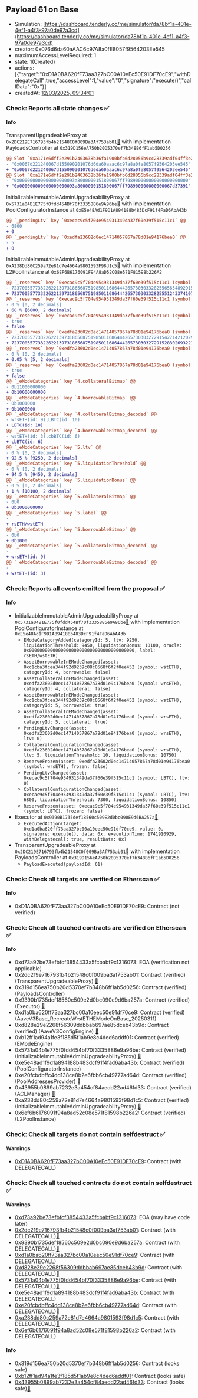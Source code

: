 ## Payload 61 on Base

- Simulation: [https://dashboard.tenderly.co/me/simulator/da78bf1a-401e-4ef1-a4f3-97a0de97a3cd](https://dashboard.tenderly.co/me/simulator/da78bf1a-401e-4ef1-a4f3-97a0de97a3cd)
- creator: 0x076d6da60aAAC6c97A8a0fE8057f9564203Ee545
- maximumAccessLevelRequired: 1
- state: 1(Created)
- actions: [{"target":"0xD1A0BA620fF73aa327bC00A10eEc50E91DF70cE9","withDelegateCall":true,"accessLevel":1,"value":"0","signature":"execute()","callData":"0x"}]
- createdAt: [12/03/2025, 09:34:01](https://basescan.org/tx/0xaf2ffdec23e2cd87744d9a994570f281fafc9d84ec37f041e2b770f4b71eaea1)

### Check: Reports all state changes :white_check_mark:

#### Info


TransparentUpgradeableProxy at `0x2DC219E716793fb4b21548C0f009Ba3Af753ab01`[:ghost:](https://github.com/bgd-labs/aave-address-book "GovernanceV3Base.PAYLOADS_CONTROLLER") with implementation PayloadsController at `0x319D156eA750b20D5370ef7b348B6fF1ab5D0256`
```diff
@@ Slot `0xa171e6dff2e291b2403638b36fa1900bfb6d28056b9cc28339adf04ff3e24b88` @@
- "0x0067d221240067d155090201076d6da60aaac6c97a8a0fe8057f9564203ee545"
+ "0x0067d221240067d155090301076d6da60aaac6c97a8a0fe8057f9564203ee545"
@@ Slot `0xa171e6dff2e291b2403638b36fa1900bfb6d28056b9cc28339adf04ff3e24b89` @@
- "0x000000000000000000093a8000000151800067ff798900000000000000000000"
+ "0x000000000000000000093a8000000151800067ff798900000000000067d37391"
```

InitializableImmutableAdminUpgradeabilityProxy at `0x5731a04B1E775f0fdd454Bf70f3335886e9A96be`[:ghost:](https://github.com/bgd-labs/aave-address-book "AaveV3Base.POOL_CONFIGURATOR") with implementation PoolConfiguratorInstance at `0xE5e48Ad1F9D1A894188b483DcF91f4FaD6AbA43b`
```diff
@@ `_pendingLtv` key `0xecac9c5f704e954931349da37f60e39f515c11c1` @@
- 6800
+ 0
@@ `_pendingLtv` key `0xedfa23602d0ec14714057867a78d01e94176bea0` @@
- 5
+ 0
```

InitializableImmutableAdminUpgradeabilityProxy at `0xA238Dd80C259a72e81d7e4664a9801593F98d1c5`[:ghost:](https://github.com/bgd-labs/aave-address-book "AaveV3Base.POOL") with implementation L2PoolInstance at `0x6EF6B6176091F94A8aD52C08e571F81598b226A2`
```diff
@@ `_reserves` key `0xecac9c5f704e954931349da37f60e39f515c11c1 (symbol: LBTC).configuration.data` @@
- 7237005577332262213973186568751985011686444265730303328255656548929154318336
+ 7237005577332262213973186568751985011686444265730303328255512433741078469264
@@ `_reserves` key `0xecac9c5f704e954931349da37f60e39f515c11c1 (symbol: LBTC).configuration.data_decoded.ltv` @@
- 0 % [0, 2 decimals]
+ 68 % [6800, 2 decimals]
@@ `_reserves` key `0xecac9c5f704e954931349da37f60e39f515c11c1 (symbol: LBTC).configuration.data_decoded.frozen` @@
- true
+ false
@@ `_reserves` key `0xedfa23602d0ec14714057867a78d01e94176bea0 (symbol: wrsETH).configuration.data` @@
- 7237005577332262213973186568751985011686444265730303272915427142120292089856
+ 7237005577332262213973186568751985011686444265730303272915283026932216233989
@@ `_reserves` key `0xedfa23602d0ec14714057867a78d01e94176bea0 (symbol: wrsETH).configuration.data_decoded.ltv` @@
- 0 % [0, 2 decimals]
+ 0.05 % [5, 2 decimals]
@@ `_reserves` key `0xedfa23602d0ec14714057867a78d01e94176bea0 (symbol: wrsETH).configuration.data_decoded.frozen` @@
- true
+ false
@@ `_eModeCategories` key `4.collateralBitmap` @@
- 0b11000000000
+ 0b10000000000
@@ `_eModeCategories` key `4.borrowableBitmap` @@
- 0b1001000
+ 0b1000000
@@ `_eModeCategories` key `4.collateralBitmap_decoded` @@
- wrsETH(id: 9),LBTC(id: 10)
+ LBTC(id: 10)
@@ `_eModeCategories` key `4.borrowableBitmap_decoded` @@
- wstETH(id: 3),cbBTC(id: 6)
+ cbBTC(id: 6)
@@ `_eModeCategories` key `5.ltv` @@
- 0 % [0, 2 decimals]
+ 92.5 % [9250, 2 decimals]
@@ `_eModeCategories` key `5.liquidationThreshold` @@
- 0 % [0, 2 decimals]
+ 94.5 % [9450, 2 decimals]
@@ `_eModeCategories` key `5.liquidationBonus` @@
- 0 % [0, 2 decimals]
+ 1 % [10100, 2 decimals]
@@ `_eModeCategories` key `5.collateralBitmap` @@
- 0b0
+ 0b1000000000
@@ `_eModeCategories` key `5.label` @@
- 
+ rsETH/wstETH
@@ `_eModeCategories` key `5.borrowableBitmap` @@
- 0b0
+ 0b1000
@@ `_eModeCategories` key `5.collateralBitmap_decoded` @@
- 
+ wrsETH(id: 9)
@@ `_eModeCategories` key `5.borrowableBitmap_decoded` @@
- 
+ wstETH(id: 3)
```


### Check: Reports all events emitted from the proposal :white_check_mark:

#### Info

- InitializableImmutableAdminUpgradeabilityProxy at `0x5731a04B1E775f0fdd454Bf70f3335886e9A96be`[:ghost:](https://github.com/bgd-labs/aave-address-book "AaveV3Base.POOL_CONFIGURATOR") with implementation PoolConfiguratorInstance at `0xE5e48Ad1F9D1A894188b483DcF91f4FaD6AbA43b`
  - `EModeCategoryAdded(categoryId: 5, ltv: 9250, liquidationThreshold: 9450, liquidationBonus: 10100, oracle: 0x0000000000000000000000000000000000000000, label: rsETH/wstETH)`
  - `AssetBorrowableInEModeChanged(asset: 0xc1cba3fcea344f92d9239c08c0568f6f2f0ee452 (symbol: wstETH), categoryId: 4, borrowable: false)`
  - `AssetCollateralInEModeChanged(asset: 0xedfa23602d0ec14714057867a78d01e94176bea0 (symbol: wrsETH), categoryId: 4, collateral: false)`
  - `AssetBorrowableInEModeChanged(asset: 0xc1cba3fcea344f92d9239c08c0568f6f2f0ee452 (symbol: wstETH), categoryId: 5, borrowable: true)`
  - `AssetCollateralInEModeChanged(asset: 0xedfa23602d0ec14714057867a78d01e94176bea0 (symbol: wrsETH), categoryId: 5, collateral: true)`
  - `PendingLtvChanged(asset: 0xedfa23602d0ec14714057867a78d01e94176bea0 (symbol: wrsETH), ltv: 0)`
  - `CollateralConfigurationChanged(asset: 0xedfa23602d0ec14714057867a78d01e94176bea0 (symbol: wrsETH), ltv: 5, liquidationThreshold: 10, liquidationBonus: 10750)`
  - `ReserveFrozen(asset: 0xedfa23602d0ec14714057867a78d01e94176bea0 (symbol: wrsETH), frozen: false)`
  - `PendingLtvChanged(asset: 0xecac9c5f704e954931349da37f60e39f515c11c1 (symbol: LBTC), ltv: 0)`
  - `CollateralConfigurationChanged(asset: 0xecac9c5f704e954931349da37f60e39f515c11c1 (symbol: LBTC), ltv: 6800, liquidationThreshold: 7300, liquidationBonus: 10850)`
  - `ReserveFrozen(asset: 0xecac9c5f704e954931349da37f60e39f515c11c1 (symbol: LBTC), frozen: false)`
- Executor at `0x9390B1735def18560c509E2d0bc090E9d6BA257a`[:ghost:](https://github.com/bgd-labs/aave-address-book "AaveV3Base.ACL_ADMIN, GovernanceV3Base.EXECUTOR_LVL_1")
  - `ExecutedAction(target: 0xd1a0ba620ff73aa327bc00a10eec50e91df70ce9, value: 0, signature: execute(), data: 0x, executionTime: 1741910929, withDelegatecall: true, resultData: 0x)`
- TransparentUpgradeableProxy at `0x2DC219E716793fb4b21548C0f009Ba3Af753ab01`[:ghost:](https://github.com/bgd-labs/aave-address-book "GovernanceV3Base.PAYLOADS_CONTROLLER") with implementation PayloadsController at `0x319D156eA750b20D5370ef7b348B6fF1ab5D0256`
  - `PayloadExecuted(payloadId: 61)`

### Check: Check all targets are verified on Etherscan :white_check_mark:

#### Info

- 0xD1A0BA620fF73aa327bC00A10eEc50E91DF70cE9: Contract (not verified) 

### Check: Check all touched contracts are verified on Etherscan :white_check_mark:

#### Info

- 0xd73a92be73efbfcf3854433a5fcbabf9c1316073: EOA (verification not applicable)
- 0x2dc219e716793fb4b21548c0f009ba3af753ab01: Contract (verified) (TransparentUpgradeableProxy) [:ghost:](https://github.com/bgd-labs/aave-address-book "GovernanceV3Base.PAYLOADS_CONTROLLER")
- 0x319d156ea750b20d5370ef7b348b6ff1ab5d0256: Contract (verified) (PayloadsController) 
- 0x9390b1735def18560c509e2d0bc090e9d6ba257a: Contract (verified) (Executor) [:ghost:](https://github.com/bgd-labs/aave-address-book "AaveV3Base.ACL_ADMIN, GovernanceV3Base.EXECUTOR_LVL_1")
- 0xd1a0ba620ff73aa327bc00a10eec50e91df70ce9: Contract (verified) (AaveV3Base_RecreateWrstETHEModeOnBase_20250311) 
- 0xd828e29e2268f56309ddbbab697ae85dceb43b9d: Contract (verified) (AaveV3ConfigEngine) [:ghost:](https://github.com/bgd-labs/aave-address-book "AaveV3Base.CONFIG_ENGINE")
- 0xb12ff1ad94a1fe3f185d5f1ab9e8c4ded6addf01: Contract (verified) (EModeEngine) 
- 0x5731a04b1e775f0fdd454bf70f3335886e9a96be: Contract (verified) (InitializableImmutableAdminUpgradeabilityProxy) [:ghost:](https://github.com/bgd-labs/aave-address-book "AaveV3Base.POOL_CONFIGURATOR")
- 0xe5e48ad1f9d1a894188b483dcf91f4fad6aba43b: Contract (verified) (PoolConfiguratorInstance) 
- 0xe20fcbdbffc4dd138ce8b2e6fbb6cb49777ad64d: Contract (verified) (PoolAddressesProvider) [:ghost:](https://github.com/bgd-labs/aave-address-book "AaveV3Base.POOL_ADDRESSES_PROVIDER")
- 0x43955b0899ab7232e3a454cf84aedd22ad46fd33: Contract (verified) (ACLManager) [:ghost:](https://github.com/bgd-labs/aave-address-book "AaveV3Base.ACL_MANAGER")
- 0xa238dd80c259a72e81d7e4664a9801593f98d1c5: Contract (verified) (InitializableImmutableAdminUpgradeabilityProxy) [:ghost:](https://github.com/bgd-labs/aave-address-book "AaveV3Base.POOL")
- 0x6ef6b6176091f94a8ad52c08e571f81598b226a2: Contract (verified) (L2PoolInstance) 

### Check: Check all targets do not contain selfdestruct :white_check_mark:

#### Warnings

- [0xD1A0BA620fF73aa327bC00A10eEc50E91DF70cE9](https://basescan.org/address/0xD1A0BA620fF73aa327bC00A10eEc50E91DF70cE9): Contract (with DELEGATECALL)

### Check: Check all touched contracts do not contain selfdestruct :white_check_mark:

#### Warnings

- [0xd73a92be73efbfcf3854433a5fcbabf9c1316073](https://basescan.org/address/0xd73a92be73efbfcf3854433a5fcbabf9c1316073): EOA (may have code later)
- [0x2dc219e716793fb4b21548c0f009ba3af753ab01](https://basescan.org/address/0x2dc219e716793fb4b21548c0f009ba3af753ab01): Contract (with DELEGATECALL)[:ghost:](https://github.com/bgd-labs/aave-address-book "GovernanceV3Base.PAYLOADS_CONTROLLER")
- [0x9390b1735def18560c509e2d0bc090e9d6ba257a](https://basescan.org/address/0x9390b1735def18560c509e2d0bc090e9d6ba257a): Contract (with DELEGATECALL)[:ghost:](https://github.com/bgd-labs/aave-address-book "AaveV3Base.ACL_ADMIN, GovernanceV3Base.EXECUTOR_LVL_1")
- [0xd1a0ba620ff73aa327bc00a10eec50e91df70ce9](https://basescan.org/address/0xd1a0ba620ff73aa327bc00a10eec50e91df70ce9): Contract (with DELEGATECALL)
- [0xd828e29e2268f56309ddbbab697ae85dceb43b9d](https://basescan.org/address/0xd828e29e2268f56309ddbbab697ae85dceb43b9d): Contract (with DELEGATECALL)[:ghost:](https://github.com/bgd-labs/aave-address-book "AaveV3Base.CONFIG_ENGINE")
- [0x5731a04b1e775f0fdd454bf70f3335886e9a96be](https://basescan.org/address/0x5731a04b1e775f0fdd454bf70f3335886e9a96be): Contract (with DELEGATECALL)[:ghost:](https://github.com/bgd-labs/aave-address-book "AaveV3Base.POOL_CONFIGURATOR")
- [0xe5e48ad1f9d1a894188b483dcf91f4fad6aba43b](https://basescan.org/address/0xe5e48ad1f9d1a894188b483dcf91f4fad6aba43b): Contract (with DELEGATECALL)
- [0xe20fcbdbffc4dd138ce8b2e6fbb6cb49777ad64d](https://basescan.org/address/0xe20fcbdbffc4dd138ce8b2e6fbb6cb49777ad64d): Contract (with DELEGATECALL)[:ghost:](https://github.com/bgd-labs/aave-address-book "AaveV3Base.POOL_ADDRESSES_PROVIDER")
- [0xa238dd80c259a72e81d7e4664a9801593f98d1c5](https://basescan.org/address/0xa238dd80c259a72e81d7e4664a9801593f98d1c5): Contract (with DELEGATECALL)[:ghost:](https://github.com/bgd-labs/aave-address-book "AaveV3Base.POOL")
- [0x6ef6b6176091f94a8ad52c08e571f81598b226a2](https://basescan.org/address/0x6ef6b6176091f94a8ad52c08e571f81598b226a2): Contract (with DELEGATECALL)

#### Info

- [0x319d156ea750b20d5370ef7b348b6ff1ab5d0256](https://basescan.org/address/0x319d156ea750b20d5370ef7b348b6ff1ab5d0256): Contract (looks safe)
- [0xb12ff1ad94a1fe3f185d5f1ab9e8c4ded6addf01](https://basescan.org/address/0xb12ff1ad94a1fe3f185d5f1ab9e8c4ded6addf01): Contract (looks safe)
- [0x43955b0899ab7232e3a454cf84aedd22ad46fd33](https://basescan.org/address/0x43955b0899ab7232e3a454cf84aedd22ad46fd33): Contract (looks safe)[:ghost:](https://github.com/bgd-labs/aave-address-book "AaveV3Base.ACL_MANAGER")


